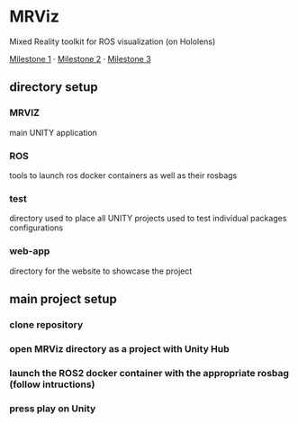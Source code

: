 # MRViz
Mixed Reality toolkit for ROS visualization (on Hololens)

[Milestone 1](./milestone_1.pdf) · [Milestone 2](./milestone_2.pdf) · [Milestone 3](./milestone_3.pdf)

## directory setup

### MRVIZ 
main UNITY application

### ROS
tools to launch ros docker containers as well as their rosbags

### test
directory used to place all UNITY projects used to test individual packages configurations

### web-app
directory for the website to showcase the project


## main project setup

### clone repository
### open MRViz directory as a project with Unity Hub
### launch the ROS2 docker container with the appropriate rosbag (follow intructions)
### press play on Unity
